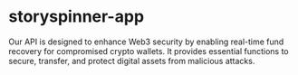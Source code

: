 # storyspinner-app
Our API is designed to enhance Web3 security by enabling real-time fund recovery for compromised crypto wallets. It provides essential functions to secure, transfer, and protect digital assets from malicious attacks.
